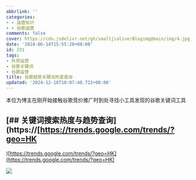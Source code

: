 ```yaml
---
abbrlink: ''
categories:
- - 运营知识
- - 谷歌运营
comments: false
cover: https://cdn.jsdelivr.net/gh/smalljialive/Blogimg@main/img/4.jpg
date: '2024-06-14T15:55:20+08:00'
id: 231
tags:
- 外贸运营
- 谷歌关键词
- 谷歌运营
title: 谷歌趋势关键词热度查询
updated: '2024-12-16T10:07:40.722+08:00'
---
```

本位为博主在刚开始接触谷歌竞价推广时到处寻找小工具发现的谷歌关键词工具

## [## 关键词搜索热度与趋势查询](https://[https://trends.google.com/trends/?geo=HK

)[https://trends.google.com/trends/?geo=HK](https://trends.google.com/trends/?geo=HK) ![]()

![](https://cdn.jsdelivr.net/gh/smalljialive/Blogimg@main/img/4.jpg)
